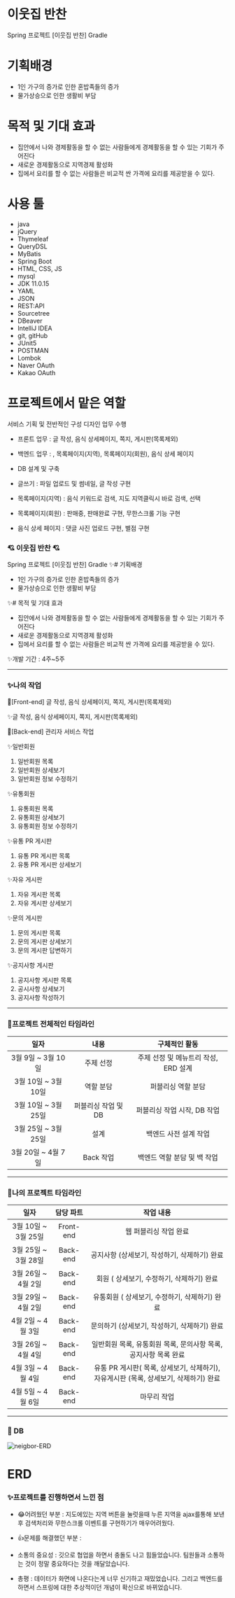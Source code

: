 # 이웃집 반찬
Spring 프로젝트 [이웃집 반찬] Gradle


# 기획배경
- 1인 가구의 증가로 인한 혼밥족들의 증가
- 물가상승으로 인한 생활비 부담


# 목적 및 기대 효과
- 집안에서 나와 경제활동을 할 수 없는 사람들에게 경제활동을 할 수 있는 기회가 주어진다
- 새로운 경제활동으로 지역경제 활성화
- 집에서 요리를 할 수 없는 사람들은 비교적 싼 가격에 요리를 제공받을 수 있다.


# 사용 툴
- java
- jQuery
- Thymeleaf
- QueryDSL
- MyBatis
- Spring Boot
- HTML, CSS, JS
- mysql
- JDK 11.0.15
- YAML
- JSON
- REST:API
- Sourcetree
- DBeaver
- IntelliJ IDEA
- git, gitHub
- JUnit5
- POSTMAN
- Lombok
- Naver OAuth
- Kakao OAuth

# 프로젝트에서 맡은 역할 

 서비스 기획 및 전반적인 구성 디자인 업무 수행

- 프론트 업무 : 글 작성, 음식 상세페이지, 쪽지, 게시판(목록제외)

- 백엔드 업무 : , 목록페이지(지역), 목록페이지(회원), 음식 상세 페이지
- DB 설계 및 구축 
- 글쓰기 : 파일 업로드 및 썸네일, 글 작성 구현
- 목록페이지(지역) : 음식 키워드로 검색, 지도 지역클릭시 바로 검색, 선택
- 목록페이지(회원) : 판매중, 판매완료 구현, 무한스크롤 기능 구현
- 음식 상세 페이지 : 댓글 사진 업로드 구현, 별점 구현





























### 💘 이웃집 반찬 💘
Spring 프로젝트 [이웃집 반찬] Gradle 
✨# 기획배경
- 1인 가구의 증가로 인한 혼밥족들의 증가
- 물가상승으로 인한 생활비 부담

✨# 목적 및 기대 효과
- 집안에서 나와 경제활동을 할 수 없는 사람들에게 경제활동을 할 수 있는 기회가 주어진다
- 새로운 경제활동으로 지역경제 활성화
- 집에서 요리를 할 수 없는 사람들은 비교적 싼 가격에 요리를 제공받을 수 있다.

✨개발 기간 : 4주~5주 <br>

----------------------------------------------------------------------------------------------------------------------
### ✨나의 작업<br>
🎈[Front-end]
글 작성, 음식 상세페이지, 쪽지, 게시판(목록제외) <br>

 ✨글 작성, 음식 상세페이지, 쪽지, 게시판(목록제외)
 
🎈[Back-end]
관리자 서비스 작업 <br>
 
 ✨일반회원
1. 일반회원 목록 <br>
2. 일반회원 상세보기 <br>
3. 일반회원 정보 수정하기 <br>

 ✨유통회원
1. 유통회원 목록 <br>
2. 유통회원 상세보기 <br>
3. 유통회원 정보 수정하기 <br>

 ✨유통 PR 게시판
1. 유통 PR 게시판 목록 <br>
2. 유통 PR 게시판 상세보기 <br>

 ✨자유 게시판
 1. 자유 게시판 목록 <br>
 2. 자유 게시판 상세보기 <br>
 
 ✨문의 게시판 
 1. 문의 게시판 목록 <br>
 2. 문의 게시판 상세보기 <br>
 3. 문의 게시판 답변하기 <br>
 
 ✨공지사항 게시판 
 1. 공지사항 게시판 목록 <br>
 2. 공시사항 상세보기 <br>
 3. 공지사항 작성하기 <br>
------------------------------------------------------------------------------------------------------------------------------------------------------------
### 🎈프로젝트 전체적인 타임라인<br>
|일자|내용|구체적인 활동|
|:---------:|:--------:|:-------:|
|3월 9일 ~ 3월 10일|주제 선정|주제 선정 및 메뉴트리 작성, ERD 설계 |
|3월 10일 ~ 3월 10일 | 역할 분담 | 퍼블리싱 역할 분담 |
|3월 10일 ~ 3월 25일| 퍼블리싱 작업 및 DB| 퍼블리싱 작업 시작, DB 작업 |
|3월 25일 ~ 3월 25일 |설계| 백엔드 사전 설계 작업 |
|3월 20일 ~ 4월 7일|Back 작업|백엔드 역할 분담 및 백 작업|

-------------------------------------------------------------------------------------------------------------------------------------------------------------
### 🎈나의 프로젝트 타임라인<br>
|일자|담당 파트|작업 내용|
|:---------:|:--------:|:-----------:|
|3월 10일 ~ 3월 25일|Front-end| 웹 퍼블리싱 작업 완료 |
|3월 25일 ~ 3월 28일|Back-end|공지사항 (상세보기, 작성하기, 삭제하기) 완료 |
|3월 26일 ~ 4월 2일|Back-end| 회원 ( 상세보기, 수정하기, 삭제하기) 완료 |
|3월 29일 ~ 4월 2일|Back-end| 유통회원 ( 상세보기, 수정하기, 삭제하기) 완료 |
|4월 2일 ~ 4월 3일|Back-end| 문의하기 (상세보기, 작성하기, 삭제하기) 완료 |
|3월 26일 ~ 4월 4일|Back-end| 일반회원 목록, 유통회원 목록, 문의사항 목록, 공지사항 목록 완료  |
|4월 3일 ~ 4월 4일|Back-end| 유통 PR 게시판( 목록, 상세보기, 삭제하기), 자유게시판 (목록, 상세보기, 삭제하기) 완료 |
|4월 5일 ~ 4월 6일|Back-end | 마무리 작업 |

-------------------------------------------------------------------------------------
### 🏢 DB
![neigbor-ERD](https://user-images.githubusercontent.com/122769725/233276897-34584a18-2c60-4970-b94f-30b446226d5e.png)



# ERD

### ✨프로젝트를 진행하면서 느낀 점<br>

- 😂어려웠던 부분 
 : 지도에있는 지역 버튼을 눌럿을때 누른 지역을 ajax를통해 보낸후 검색처리와 무한스크롤 이벤트를 구현하기가 매우어려웠다. 

- 👍문제를 해결했던 부분
 : 
 
- 소통의 중요성
 : 깃으로 협업을 하면서 충돌도 나고 힘들었습니다. 팀원들과 소통하는 것이 정말 중요하다는 것을 깨달았습니다. 
 
- 총평 
: 데이터가 화면에 나온다는게 너무 신기하고 재밌었습니다. 그리고 백엔드를 하면서 스프링에 대한 추상적이던 개념이 확신으로 바뀌었습니다.
